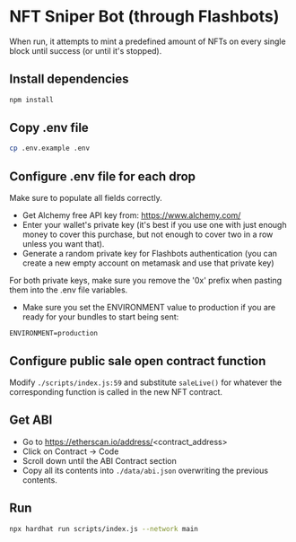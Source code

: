 # NFT Sniper Bot (through Flashbots)

When run, it attempts to mint a predefined amount of NFTs on every single 
block until success (or until it's stopped).

## Install dependencies

```bash
npm install
```

## Copy .env file

```bash
cp .env.example .env
```

## Configure .env file for each drop

Make sure to populate all fields correctly.

- Get Alchemy free API key from: https://www.alchemy.com/
- Enter your wallet's private key (it's best if you use one with just enough money to cover this purchase, but not enough to cover two in a row unless you want that).
- Generate a random private key for Flashbots authentication (you can create a new empty account on metamask and use that private key)

For both private keys, make sure you remove the '0x' prefix when pasting them into the .env file variables.

- Make sure you set the ENVIRONMENT value to production if you are ready for your bundles to start being sent:

```.env
ENVIRONMENT=production
```

## Configure public sale open contract function

Modify ```./scripts/index.js:59``` and substitute ```saleLive()``` for whatever
the corresponding function is called in the new NFT contract.

## Get ABI

- Go to https://etherscan.io/address/<contract_address>
- Click on Contract -> Code
- Scroll down until the ABI Contract section
- Copy all its contents into ```./data/abi.json``` overwriting the previous contents.

## Run

```bash
npx hardhat run scripts/index.js --network main
```

